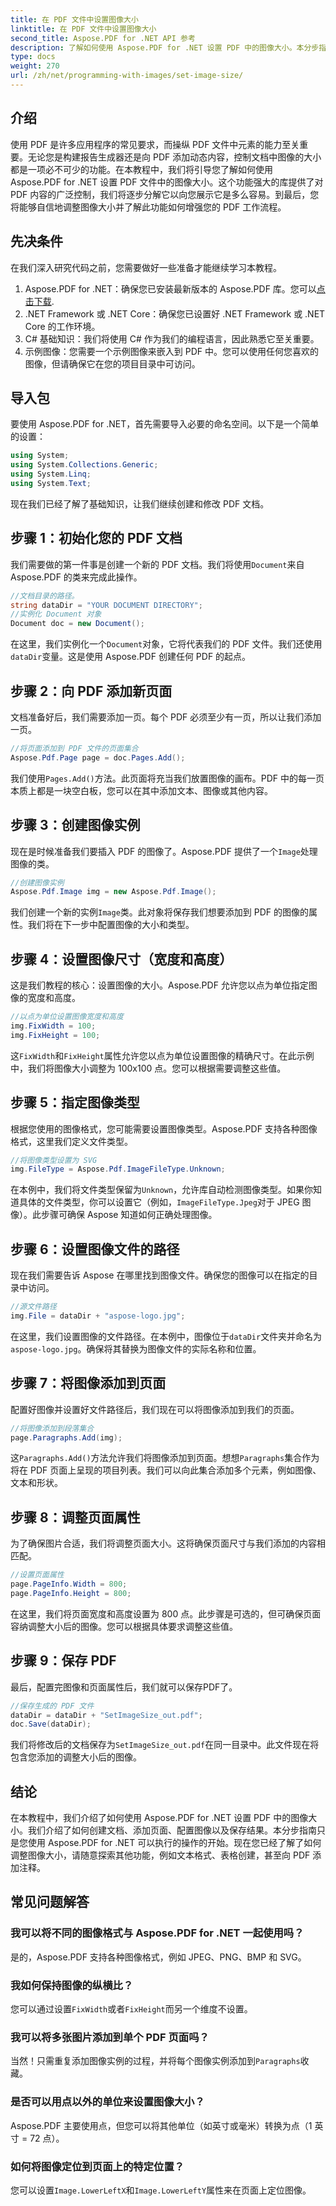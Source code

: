 ```yaml
---
title: 在 PDF 文件中设置图像大小
linktitle: 在 PDF 文件中设置图像大小
second_title: Aspose.PDF for .NET API 参考
description: 了解如何使用 Aspose.PDF for .NET 设置 PDF 中的图像大小。本分步指南将帮助您调整图像大小、调整页面属性以及保存 PDF。
type: docs
weight: 270
url: /zh/net/programming-with-images/set-image-size/
---
```

## 介绍

使用 PDF 是许多应用程序的常见要求，而操纵 PDF 文件中元素的能力至关重要。无论您是构建报告生成器还是向 PDF 添加动态内容，控制文档中图像的大小都是一项必不可少的功能。在本教程中，我们将引导您了解如何使用 Aspose.PDF for .NET 设置 PDF 文件中的图像大小。这个功能强大的库提供了对 PDF 内容的广泛控制，我们将逐步分解它以向您展示它是多么容易。到最后，您将能够自信地调整图像大小并了解此功能如何增强您的 PDF 工作流程。


## 先决条件

在我们深入研究代码之前，您需要做好一些准备才能继续学习本教程。

1.  Aspose.PDF for .NET：确保您已安装最新版本的 Aspose.PDF 库。您可以[点击下载](https://releases.aspose.com/pdf/net/).
2. .NET Framework 或 .NET Core：确保您已设置好 .NET Framework 或 .NET Core 的工作环境。
3. C# 基础知识：我们将使用 C# 作为我们的编程语言，因此熟悉它至关重要。
4. 示例图像：您需要一个示例图像来嵌入到 PDF 中。您可以使用任何您喜欢的图像，但请确保它在您的项目目录中可访问。

## 导入包

要使用 Aspose.PDF for .NET，首先需要导入必要的命名空间。以下是一个简单的设置：

```csharp
using System;
using System.Collections.Generic;
using System.Linq;
using System.Text;
```

现在我们已经了解了基础知识，让我们继续创建和修改 PDF 文档。

## 步骤 1：初始化您的 PDF 文档

我们需要做的第一件事是创建一个新的 PDF 文档。我们将使用`Document`来自 Aspose.PDF 的类来完成此操作。

```csharp
//文档目录的路径。
string dataDir = "YOUR DOCUMENT DIRECTORY";
//实例化 Document 对象
Document doc = new Document();
```
 
在这里，我们实例化一个`Document`对象，它将代表我们的 PDF 文件。我们还使用`dataDir`变量。这是使用 Aspose.PDF 创建任何 PDF 的起点。

## 步骤 2：向 PDF 添加新页面

文档准备好后，我们需要添加一页。每个 PDF 必须至少有一页，所以让我们添加一页。

```csharp
//将页面添加到 PDF 文件的页面集合
Aspose.Pdf.Page page = doc.Pages.Add();
```
 
我们使用`Pages.Add()`方法。此页面将充当我们放置图像的画布。PDF 中的每一页本质上都是一块空白板，您可以在其中添加文本、图像或其他内容。

## 步骤 3：创建图像实例

现在是时候准备我们要插入 PDF 的图像了。Aspose.PDF 提供了一个`Image`处理图像的类。

```csharp
//创建图像实例
Aspose.Pdf.Image img = new Aspose.Pdf.Image();
```
 
我们创建一个新的实例`Image`类。此对象将保存我们想要添加到 PDF 的图像的属性。我们将在下一步中配置图像的大小和类型。

## 步骤 4：设置图像尺寸（宽度和高度）

这是我们教程的核心：设置图像的大小。Aspose.PDF 允许您以点为单位指定图像的宽度和高度。

```csharp
//以点为单位设置图像宽度和高度
img.FixWidth = 100;
img.FixHeight = 100;
```
 
这`FixWidth`和`FixHeight`属性允许您以点为单位设置图像的精确尺寸。在此示例中，我们将图像大小调整为 100x100 点。您可以根据需要调整这些值。

## 步骤 5：指定图像类型

根据您使用的图像格式，您可能需要设置图像类型。Aspose.PDF 支持各种图像格式，这里我们定义文件类型。

```csharp
//将图像类型设置为 SVG
img.FileType = Aspose.Pdf.ImageFileType.Unknown;
```
 
在本例中，我们将文件类型保留为`Unknown`，允许库自动检测图像类型。如果你知道具体的文件类型，你可以设置它（例如，`ImageFileType.Jpeg`对于 JPEG 图像）。此步骤可确保 Aspose 知道如何正确处理图像。

## 步骤 6：设置图像文件的路径

现在我们需要告诉 Aspose 在哪里找到图像文件。确保您的图像可以在指定的目录中访问。

```csharp
//源文件路径
img.File = dataDir + "aspose-logo.jpg";
```
 
在这里，我们设置图像的文件路径。在本例中，图像位于`dataDir`文件夹并命名为`aspose-logo.jpg`。确保将其替换为图像文件的实际名称和位置。

## 步骤 7：将图像添加到页面

配置好图像并设置好文件路径后，我们现在可以将图像添加到我们的页面。

```csharp
//将图像添加到段落集合
page.Paragraphs.Add(img);
```
 
这`Paragraphs.Add()`方法允许我们将图像添加到页面。想想`Paragraphs`集合作为将在 PDF 页面上呈现的项目列表。我们可以向此集合添加多个元素，例如图像、文本和形状。

## 步骤 8：调整页面属性

为了确保图片合适，我们将调整页面大小。这将确保页面尺寸与我们添加的内容相匹配。

```csharp
//设置页面属性
page.PageInfo.Width = 800;
page.PageInfo.Height = 800;
```
 
在这里，我们将页面宽度和高度设置为 800 点。此步骤是可选的，但可确保页面容纳调整大小后的图像。您可以根据具体要求调整这些值。

## 步骤 9：保存 PDF

最后，配置完图像和页面属性后，我们就可以保存PDF了。

```csharp
//保存生成的 PDF 文件
dataDir = dataDir + "SetImageSize_out.pdf";
doc.Save(dataDir);
```
 
我们将修改后的文档保存为`SetImageSize_out.pdf`在同一目录中。此文件现在将包含您添加的调整大小后的图像。

## 结论

在本教程中，我们介绍了如何使用 Aspose.PDF for .NET 设置 PDF 中的图像大小。我们介绍了如何创建文档、添加页面、配置图像以及保存结果。本分步指南只是您使用 Aspose.PDF for .NET 可以执行的操作的开始。现在您已经了解了如何调整图像大小，请随意探索其他功能，例如文本格式、表格创建，甚至向 PDF 添加注释。

## 常见问题解答

### 我可以将不同的图像格式与 Aspose.PDF for .NET 一起使用吗？  
是的，Aspose.PDF 支持各种图像格式，例如 JPEG、PNG、BMP 和 SVG。

### 我如何保持图像的纵横比？  
您可以通过设置`FixWidth`或者`FixHeight`而另一个维度不设置。

### 我可以将多张图片添加到单个 PDF 页面吗？  
当然！只需重复添加图像实例的过程，并将每个图像实例添加到`Paragraphs`收藏。

### 是否可以用点以外的单位来设置图像大小？  
Aspose.PDF 主要使用点，但您可以将其他单位（如英寸或毫米）转换为点（1 英寸 = 72 点）。

### 如何将图像定位到页面上的特定位置？  
您可以设置`Image.LowerLeftX`和`Image.LowerLeftY`属性来在页面上定位图像。